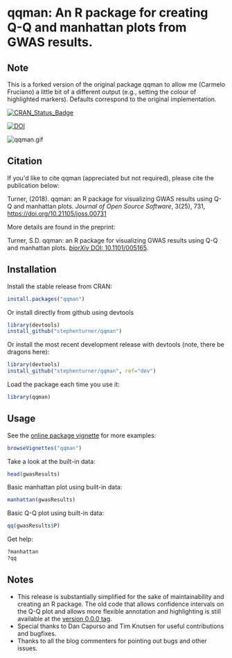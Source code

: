 # qqman: An R package for creating Q-Q and manhattan plots from GWAS results.

## Note
This is a forked version of the original package qqman to allow me (Carmelo Fruciano) a little bit of a different output (e.g., setting the colour of highlighted markers).
Defaults correspond to the original implementation.


[![CRAN_Status_Badge](https://www.r-pkg.org/badges/version/qqman)](https://cran.r-project.org/package=qqman)

[![DOI](https://joss.theoj.org/papers/10.21105/joss.00731/status.svg)](https://doi.org/10.21105/joss.00731)

![qqman.gif](tools/qqman.gif)


## Citation

If you'd like to cite qqman (appreciated but not required), please cite the publication below:

Turner, (2018). qqman: an R package for visualizing GWAS results using Q-Q and manhattan plots. _Journal of Open Source Software_, 3(25), 731, https://doi.org/10.21105/joss.00731

More details are found in the preprint:

Turner, S.D. qqman: an R package for visualizing GWAS results using Q-Q and manhattan plots. [*biorXiv* DOI: 10.1101/005165](https://biorxiv.org/content/early/2014/05/14/005165).

## Installation

Install the stable release from CRAN:

```r
install.packages("qqman")
```

Or install directly from github using devtools

```r
library(devtools)
install_github("stephenturner/qqman")
```

Or install the most recent development release with devtools (note, there be dragons here):

```r
library(devtools)
install_github("stephenturner/qqman", ref="dev")
```

Load the package each time you use it:

```r
library(qqman)
```

## Usage

See the [online package vignette](https://cran.r-project.org/package=qqman/vignettes/qqman.html) for more examples:

```r
browseVignettes("qqman")
```

Take a look at the built-in data:

```r
head(gwasResults)
```

Basic manhattan plot using built-in data:

```r
manhattan(gwasResults)
```

Basic Q-Q plot using built-in data:

```r
qq(gwasResults$P)
```

Get help:

```r
?manhattan
?qq
```

## Notes

* This release is substantially simplified for the sake of maintainability and creating an R package. The old code that allows confidence intervals on the Q-Q plot and allows more flexible annotation and highlighting is still available at the [version 0.0.0 tag](https://github.com/stephenturner/qqman/tree/v0.0.0).
* Special thanks to Dan Capurso and Tim Knutsen for useful contributions and bugfixes.
* Thanks to all the blog commenters for pointing out bugs and other issues.
